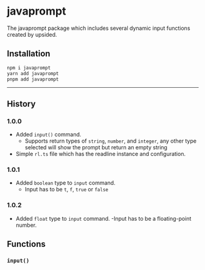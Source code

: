# javaprompt
The javaprompt package which includes several dynamic input functions created by upsided.

## Installation
```bash
npm i javaprompt
yarn add javaprompt
pnpm add javaprompt
```
---


## History
### 1.0.0
- Added `input()` command.
    - Supports return types of `string`, `number`, and `integer`, any other type selected will show the prompt but return an empty string
- Simple `rl.ts` file which has the readline instance and configuration.

### 1.0.1
- Added `boolean` type to `input` command.
    - Input has to be `t`, `f`, `true` or `false`

### 1.0.2
- Added `float` type to `input` command.
    -Input has to be a floating-point number.

## Functions

### `input()`
